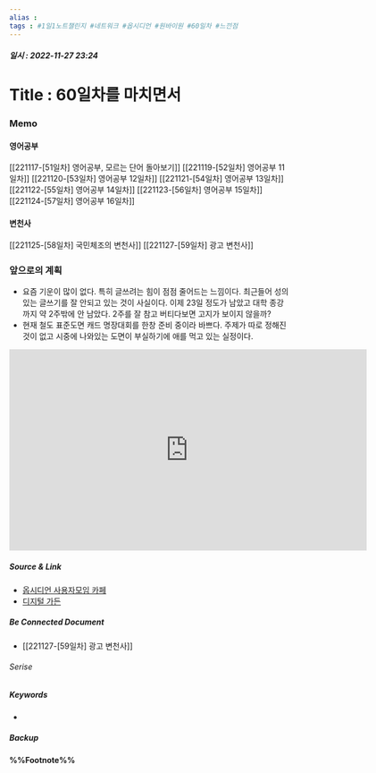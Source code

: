 ```yaml
---
alias : 
tags : #1일1노트챌린지 #네트워크 #옵시디언 #원바이원 #60일차 #느낀점
---
```


##### 일시 : 2022-11-27 23:24

# Title : 60일차를 마치면서

### Memo

#### 영어공부
[[221117-[51일차] 영어공부, 모르는 단어 돌아보기]]
[[221119-[52일차] 영어공부 11일차]]
[[221120-[53일차] 영어공부 12일차]]
[[221121-[54일차] 영어공부 13일차]]
[[221122-[55일차] 영어공부 14일차]]
[[221123-[56일차] 영어공부 15일차]]
[[221124-[57일차] 영어공부 16일차]]

#### 변천사
[[221125-[58일차] 국민체조의 변천사]]
[[221127-[59일차] 광고 변천사]]

### 앞으로의 계획
- 요즘 기운이 많이 없다. 특히 글쓰려는 힘이 점점 줄어드는 느낌이다. 최근들어 성의있는 글쓰기를 잘 안되고 있는 것이 사실이다. 이제 23일 정도가 남았고 대학 종강까지 약 2주밖에 안 남았다. 2주를 잘 참고 버티다보면 고지가 보이지 않을까?
- 현재 철도 표준도면 캐드 명장대회를 한창 준비 중이라 바쁘다. 주제가 따로 정해진 것이 없고 시중에 나와있는 도면이 부실하기에 애를 먹고 있는 실정이다.

<iframe width="640" height="360" src="https://www.youtube.com/embed/bEwIlxtw9w4" title="NATURE(네이처) - "LIMBO! (넘어와)" M/V" frameborder="0" allow="accelerometer; autoplay; clipboard-write; encrypted-media; gyroscope; picture-in-picture" allowfullscreen></iframe>

##### Source & Link
- [옵시디언 사용자모임 카페](https://cafe.naver.com/obsidianary/2602)
- [디지털 가든](https://chunghasull.netlify.app/221129-60일차-60일차를-마치면서)

##### Be Connected Document
- [[221127-[59일차] 광고 변천사]]

###### Serise


##### Keywords
- 

##### Backup


#### %%Footnote%%

[^1]: 